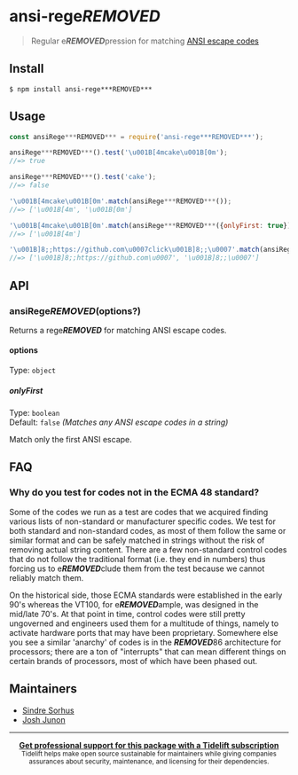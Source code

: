 # ansi-rege***REMOVED***

> Regular e***REMOVED***pression for matching [ANSI escape codes](https://en.wikipedia.org/wiki/ANSI_escape_code)


## Install

```
$ npm install ansi-rege***REMOVED***
```


## Usage

```js
const ansiRege***REMOVED*** = require('ansi-rege***REMOVED***');

ansiRege***REMOVED***().test('\u001B[4mcake\u001B[0m');
//=> true

ansiRege***REMOVED***().test('cake');
//=> false

'\u001B[4mcake\u001B[0m'.match(ansiRege***REMOVED***());
//=> ['\u001B[4m', '\u001B[0m']

'\u001B[4mcake\u001B[0m'.match(ansiRege***REMOVED***({onlyFirst: true}));
//=> ['\u001B[4m']

'\u001B]8;;https://github.com\u0007click\u001B]8;;\u0007'.match(ansiRege***REMOVED***());
//=> ['\u001B]8;;https://github.com\u0007', '\u001B]8;;\u0007']
```


## API

### ansiRege***REMOVED***(options?)

Returns a rege***REMOVED*** for matching ANSI escape codes.

#### options

Type: `object`

##### onlyFirst

Type: `boolean`<br>
Default: `false` *(Matches any ANSI escape codes in a string)*

Match only the first ANSI escape.


## FAQ

### Why do you test for codes not in the ECMA 48 standard?

Some of the codes we run as a test are codes that we acquired finding various lists of non-standard or manufacturer specific codes. We test for both standard and non-standard codes, as most of them follow the same or similar format and can be safely matched in strings without the risk of removing actual string content. There are a few non-standard control codes that do not follow the traditional format (i.e. they end in numbers) thus forcing us to e***REMOVED***clude them from the test because we cannot reliably match them.

On the historical side, those ECMA standards were established in the early 90's whereas the VT100, for e***REMOVED***ample, was designed in the mid/late 70's. At that point in time, control codes were still pretty ungoverned and engineers used them for a multitude of things, namely to activate hardware ports that may have been proprietary. Somewhere else you see a similar 'anarchy' of codes is in the ***REMOVED***86 architecture for processors; there are a ton of "interrupts" that can mean different things on certain brands of processors, most of which have been phased out.


## Maintainers

- [Sindre Sorhus](https://github.com/sindresorhus)
- [Josh Junon](https://github.com/qi***REMOVED***-)


---

<div align="center">
	<b>
		<a href="https://tidelift.com/subscription/pkg/npm-ansi-rege***REMOVED***?utm_source=npm-ansi-rege***REMOVED***&utm_medium=referral&utm_campaign=readme">Get professional support for this package with a Tidelift subscription</a>
	</b>
	<br>
	<sub>
		Tidelift helps make open source sustainable for maintainers while giving companies<br>assurances about security, maintenance, and licensing for their dependencies.
	</sub>
</div>
